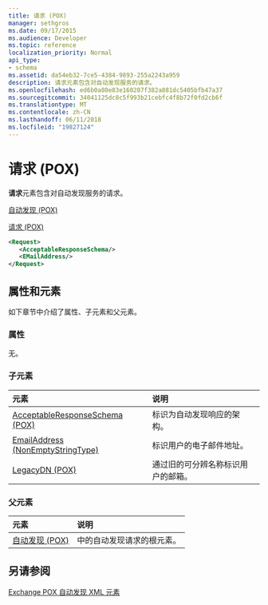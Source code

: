 ```yaml
---
title: 请求 (POX)
manager: sethgros
ms.date: 09/17/2015
ms.audience: Developer
ms.topic: reference
localization_priority: Normal
api_type:
- schema
ms.assetid: da54eb32-7ce5-4384-9893-255a2243a959
description: 请求元素包含对自动发现服务的请求。
ms.openlocfilehash: ed6b0a80e83e160287f382a881dc5405bfb47a37
ms.sourcegitcommit: 34041125dc8c5f993b21cebfc4f8b72f0fd2cb6f
ms.translationtype: MT
ms.contentlocale: zh-CN
ms.lasthandoff: 06/11/2018
ms.locfileid: "19827124"
---
```

# <a name="request-pox"></a>请求 (POX)

**请求**元素包含对自动发现服务的请求。 
  
[自动发现 (POX)](autodiscover-pox.md)
  
[请求 (POX)](request-pox.md)
  
```xml
<Request>
   <AcceptableResponseSchema/>
   <EMailAddress/>
</Request>
```

## <a name="attributes-and-elements"></a>属性和元素

如下章节中介绍了属性、子元素和父元素。
  
### <a name="attributes"></a>属性

无。
  
### <a name="child-elements"></a>子元素

|**元素**|**说明**|
|:-----|:-----|
|[AcceptableResponseSchema (POX)](acceptableresponseschema-pox.md) <br/> |标识为自动发现响应的架构。  <br/> |
|[EmailAddress (NonEmptyStringType)](emailaddress-nonemptystringtype.md) <br/> |标识用户的电子邮件地址。  <br/> |
|[LegacyDN (POX)](legacydn-pox.md) <br/> |通过旧的可分辨名称标识用户的邮箱。  <br/> |
   
### <a name="parent-elements"></a>父元素

|**元素**|**说明**|
|:-----|:-----|
|[自动发现 (POX)](autodiscover-pox.md) <br/> |中的自动发现请求的根元素。  <br/> |
   
## <a name="see-also"></a>另请参阅



[Exchange POX 自动发现 XML 元素](pox-autodiscover-xml-elements-for-exchange.md)

